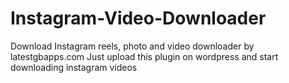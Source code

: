 # Instagram-Video-Downloader
Download Instagram reels, photo and video downloader by latestgbapps.com
Just upload this plugin on wordpress and start downloading instagram videos
